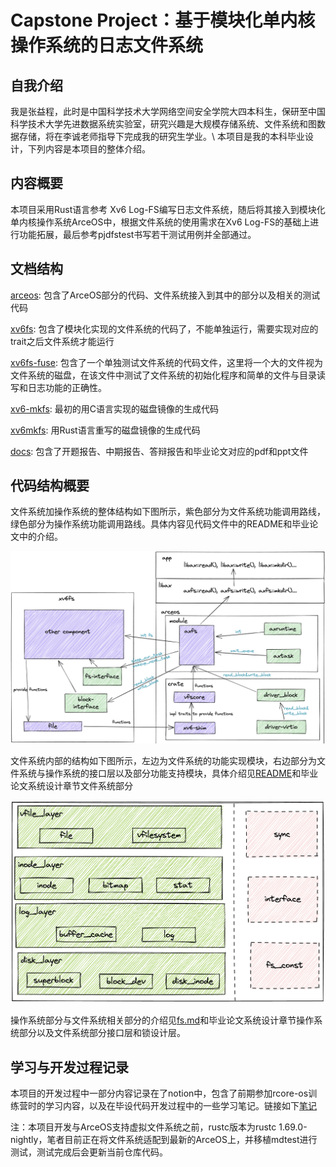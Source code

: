 #  Capstone Project：基于模块化单内核操作系统的日志文件系统
## 自我介绍
我是张益程，此时是中国科学技术大学网络空间安全学院大四本科生，保研至中国科学技术大学先进数据系统实验室，研究兴趣是大规模存储系统、文件系统和图数据存储，将在李诚老师指导下完成我的研究生学业。\\
本项目是我的本科毕业设计，下列内容是本项目的整体介绍。
## 内容概要
本项目采用Rust语言参考 Xv6 Log-FS编写日志文件系统，随后将其接入到模块化单内核操作系统ArceOS中，根据文件系统的使用需求在Xv6 Log-FS的基础上进行功能拓展，最后参考pjdfstest书写若干测试用例并全部通过。
## 文档结构
[arceos](./arceos/): 包含了ArceOS部分的代码、文件系统接入到其中的部分以及相关的测试代码

[xv6fs](./xv6fs/): 包含了模块化实现的文件系统的代码了，不能单独运行，需要实现对应的trait之后文件系统才能运行

[xv6fs-fuse](./xv6fs-fuse/): 包含了一个单独测试文件系统的代码文件，这里将一个大的文件视为文件系统的磁盘，在该文件中测试了文件系统的初始化程序和简单的文件与目录读写和日志功能的正确性。

[xv6-mkfs](./xv6-mkfs/): 最初的用C语言实现的磁盘镜像的生成代码

[xv6mkfs](./xv6mkfs/): 用Rust语言重写的磁盘镜像的生成代码

[docs](./docs/): 包含了开题报告、中期报告、答辩报告和毕业论文对应的pdf和ppt文件

## 代码结构概要

文件系统加操作系统的整体结构如下图所示，紫色部分为文件系统功能调用路线，绿色部分为操作系统功能调用路线。具体内容见代码文件中的README和毕业论文中的介绍。

![FS+OS Structure](graphs/structure.png)

文件系统内部的结构如下图所示，左边为文件系统的功能实现模块，右边部分为文件系统与操作系统的接口层以及部分功能支持模块，具体介绍见[README](./xv6fs/README.md)和毕业论文系统设计章节文件系统部分

![FS Structure](graphs/filesystem.png)

操作系统部分与文件系统相关部分的介绍见[fs.md](./arceos/fs.md)和毕业论文系统设计章节操作系统部分以及文件系统部分接口层和锁设计层。

## 学习与开发过程记录

本项目的开发过程中一部分内容记录在了notion中，包含了前期参加rcore-os训练营时的学习内容，以及在毕设代码开发过程中的一些学习笔记。链接如下[笔记](https://silicon-aurora-0f5.notion.site/a176026d8b514658920b3709c8f1f1f3?v=7266118fc7264e5595f36ee8f007a496&pvs=4)

注：本项目开发与ArceOS支持虚拟文件系统之前，rustc版本为rustc 1.69.0-nightly，笔者目前正在将文件系统适配到最新的ArceOS上，并移植mdtest进行测试，测试完成后会更新当前仓库代码。